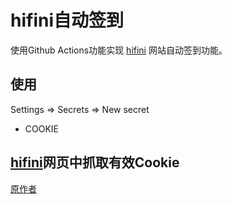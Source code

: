 # hifini自动签到
使用Github Actions功能实现 [hifini](https://www.hifini.com/) 网站自动签到功能。

## 使用
Settings => Secrets => New secret
* COOKIE
## [hifini](https://www.hifini.com/)网页中抓取有效Cookie


[原作者](https://github.com/AlanLang/hifini-auto-sign-in)

